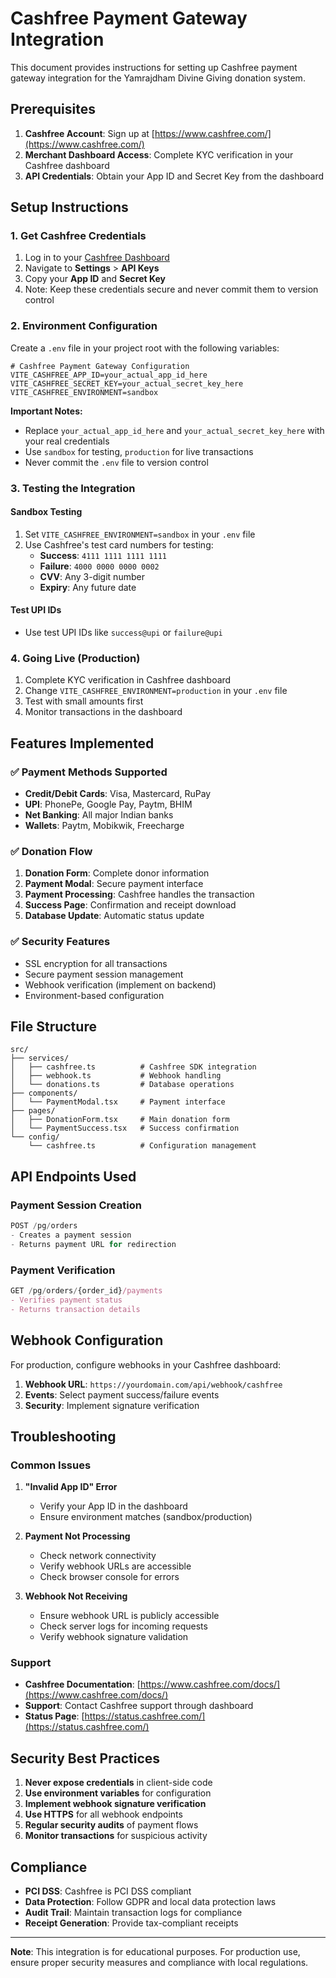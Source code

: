 # Cashfree Payment Gateway Integration

This document provides instructions for setting up Cashfree payment gateway integration for the Yamrajdham Divine Giving donation system.

## Prerequisites

1. **Cashfree Account**: Sign up at [https://www.cashfree.com/](https://www.cashfree.com/)
2. **Merchant Dashboard Access**: Complete KYC verification in your Cashfree dashboard
3. **API Credentials**: Obtain your App ID and Secret Key from the dashboard

## Setup Instructions

### 1. Get Cashfree Credentials

1. Log in to your [Cashfree Dashboard](https://merchant.cashfree.com/)
2. Navigate to **Settings** > **API Keys**
3. Copy your **App ID** and **Secret Key**
4. Note: Keep these credentials secure and never commit them to version control

### 2. Environment Configuration

Create a `.env` file in your project root with the following variables:

```env
# Cashfree Payment Gateway Configuration
VITE_CASHFREE_APP_ID=your_actual_app_id_here
VITE_CASHFREE_SECRET_KEY=your_actual_secret_key_here
VITE_CASHFREE_ENVIRONMENT=sandbox
```

**Important Notes:**
- Replace `your_actual_app_id_here` and `your_actual_secret_key_here` with your real credentials
- Use `sandbox` for testing, `production` for live transactions
- Never commit the `.env` file to version control

### 3. Testing the Integration

#### Sandbox Testing
1. Set `VITE_CASHFREE_ENVIRONMENT=sandbox` in your `.env` file
2. Use Cashfree's test card numbers for testing:
   - **Success**: `4111 1111 1111 1111`
   - **Failure**: `4000 0000 0000 0002`
   - **CVV**: Any 3-digit number
   - **Expiry**: Any future date

#### Test UPI IDs
- Use test UPI IDs like `success@upi` or `failure@upi`

### 4. Going Live (Production)

1. Complete KYC verification in Cashfree dashboard
2. Change `VITE_CASHFREE_ENVIRONMENT=production` in your `.env` file
3. Test with small amounts first
4. Monitor transactions in the dashboard

## Features Implemented

### ✅ Payment Methods Supported
- **Credit/Debit Cards**: Visa, Mastercard, RuPay
- **UPI**: PhonePe, Google Pay, Paytm, BHIM
- **Net Banking**: All major Indian banks
- **Wallets**: Paytm, Mobikwik, Freecharge

### ✅ Donation Flow
1. **Donation Form**: Complete donor information
2. **Payment Modal**: Secure payment interface
3. **Payment Processing**: Cashfree handles the transaction
4. **Success Page**: Confirmation and receipt download
5. **Database Update**: Automatic status update

### ✅ Security Features
- SSL encryption for all transactions
- Secure payment session management
- Webhook verification (implement on backend)
- Environment-based configuration

## File Structure

```
src/
├── services/
│   ├── cashfree.ts          # Cashfree SDK integration
│   ├── webhook.ts           # Webhook handling
│   └── donations.ts         # Database operations
├── components/
│   └── PaymentModal.tsx     # Payment interface
├── pages/
│   ├── DonationForm.tsx     # Main donation form
│   └── PaymentSuccess.tsx   # Success confirmation
└── config/
    └── cashfree.ts          # Configuration management
```

## API Endpoints Used

### Payment Session Creation
```typescript
POST /pg/orders
- Creates a payment session
- Returns payment URL for redirection
```

### Payment Verification
```typescript
GET /pg/orders/{order_id}/payments
- Verifies payment status
- Returns transaction details
```

## Webhook Configuration

For production, configure webhooks in your Cashfree dashboard:

1. **Webhook URL**: `https://yourdomain.com/api/webhook/cashfree`
2. **Events**: Select payment success/failure events
3. **Security**: Implement signature verification

## Troubleshooting

### Common Issues

1. **"Invalid App ID" Error**
   - Verify your App ID in the dashboard
   - Ensure environment matches (sandbox/production)

2. **Payment Not Processing**
   - Check network connectivity
   - Verify webhook URLs are accessible
   - Check browser console for errors

3. **Webhook Not Receiving**
   - Ensure webhook URL is publicly accessible
   - Check server logs for incoming requests
   - Verify webhook signature validation

### Support

- **Cashfree Documentation**: [https://www.cashfree.com/docs/](https://www.cashfree.com/docs/)
- **Support**: Contact Cashfree support through dashboard
- **Status Page**: [https://status.cashfree.com/](https://status.cashfree.com/)

## Security Best Practices

1. **Never expose credentials** in client-side code
2. **Use environment variables** for configuration
3. **Implement webhook signature verification**
4. **Use HTTPS** for all webhook endpoints
5. **Regular security audits** of payment flows
6. **Monitor transactions** for suspicious activity

## Compliance

- **PCI DSS**: Cashfree is PCI DSS compliant
- **Data Protection**: Follow GDPR and local data protection laws
- **Audit Trail**: Maintain transaction logs for compliance
- **Receipt Generation**: Provide tax-compliant receipts

---

**Note**: This integration is for educational purposes. For production use, ensure proper security measures and compliance with local regulations.
